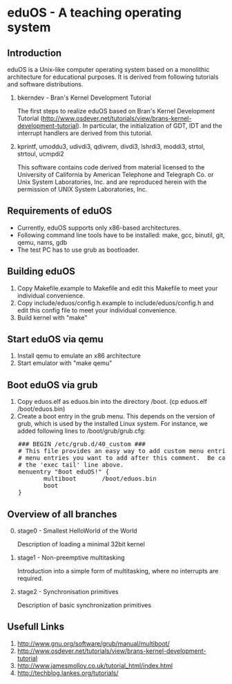 eduOS - A teaching operating system
===================================

Introduction
------------

eduOS is a Unix-like computer operating system based on a monolithic architecture for educational purposes.
It is derived from following tutorials and software distributions.
 
1. bkerndev - Bran's Kernel Development Tutorial

   The first steps to realize eduOS based on Bran's Kernel Development 
   Tutorial (http://www.osdever.net/tutorials/view/brans-kernel-development-tutorial).
   In particular, the initialization of GDT, IDT and the interrupt handlers are derived
   from this tutorial.

2. kprintf, umoddu3, udivdi3, qdivrem, divdi3, lshrdi3, moddi3, strtol, strtoul, ucmpdi2

   This software contains code derived from material licensed
   to the University of California by American Telephone and Telegraph
   Co. or Unix System Laboratories, Inc. and are reproduced herein with
   the permission of UNIX System Laboratories, Inc.


Requirements of eduOS
---------------------

* Currently, eduOS supports only x86-based architectures.
* Following command line tools have to be installed:
  make, gcc, binutil, git, qemu, nams, gdb
* The test PC has to use grub as bootloader.

Building eduOS
--------------

1. Copy Makefile.example to Makefile and edit this Makefile to meet your individual convenience.
2. Copy include/eduos/config.h.example to include/eduos/config.h and edit this config file to 
   meet your individual convenience.
3. Build kernel with "make"

Start eduOS via qemu
--------------------
1. Install qemu to emulate an x86 architecture
2. Start emulator with "make qemu"

Boot eduOS via grub
-------------------
1. Copy eduos.elf as eduos.bin into the directory /boot. (cp eduos.elf /boot/eduos.bin)
2. Create a boot entry in the grub menu. This depends on the version of grub, which is used by 
   the installed Linux system. For instance, we added following lines to /boot/grub/grub.cfg:

<pre>
   ### BEGIN /etc/grub.d/40_custom ###
   # This file provides an easy way to add custom menu entries.  Simply type the
   # menu entries you want to add after this comment.  Be careful not to change
   # the 'exec tail' line above.
   menuentry "Boot eduOS!" {
          multiboot       /boot/eduos.bin
          boot
   }
</pre>

Overview of all branches
------------------------
0. stage0 - Smallest HelloWorld of the World 

   Description of loading a minimal 32bit kernel

1. stage1 - Non-preemptive multitasking

   Introduction into a simple form of multitasking, where no interrupts are
   required.

2. stage2 - Synchronisation primitives

   Description of basic synchronization primitives

Usefull Links
-------------
1. http://www.gnu.org/software/grub/manual/multiboot/
2. http://www.osdever.net/tutorials/view/brans-kernel-development-tutorial
3. http://www.jamesmolloy.co.uk/tutorial_html/index.html
4. http://techblog.lankes.org/tutorials/
